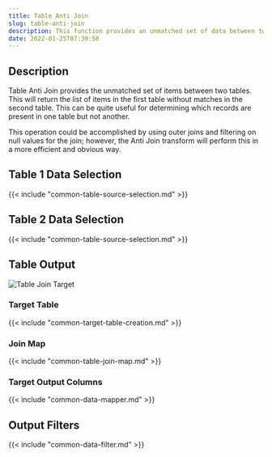 ```yaml
---
title: Table Anti Join
slug: table-anti-join
description: This function provides an unmatched set of data between two tables
date: 2022-01-25T07:39:50
---
```



## Description


Table Anti Join provides the unmatched set of items between two tables. This will return the list of items in the first table without matches in the second table. This can be quite useful for determining which records are present in one table but not another.



This operation could be accomplished by using outer joins and filtering on null values for the join; however, the Anti Join transform will perform this in a more efficient and obvious way.



## Table 1 Data Selection




{{< include "common-table-source-selection.md" >}}



## Table 2 Data Selection

{{< include "common-table-source-selection.md" >}}



## Table Output

![Table Join Target](/images/table_join_target.png)

### Target Table


{{< include "common-target-table-creation.md" >}}


### Join Map

{{< include "common-table-join-map.md" >}}

### Target Output Columns


{{< include "common-data-mapper.md" >}}


## Output Filters


{{< include "common-data-filter.md" >}}


